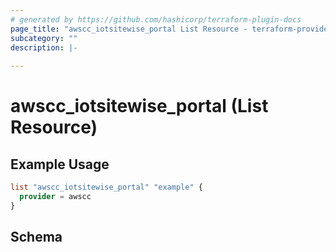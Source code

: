 ```yaml
---
# generated by https://github.com/hashicorp/terraform-plugin-docs
page_title: "awscc_iotsitewise_portal List Resource - terraform-provider-awscc"
subcategory: ""
description: |-
  
---
```


# awscc_iotsitewise_portal (List Resource)



## Example Usage

```terraform
list "awscc_iotsitewise_portal" "example" {
  provider = awscc
}
```

<!-- schema generated by tfplugindocs -->
## Schema
